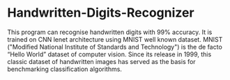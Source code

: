 # Handwritten-Digits-Recognizer
This program can recognise handwritten digits with 99% accuracy. It is trained on CNN lenet architecture using MNIST well known dataset. MNIST ("Modified National Institute of Standards and Technology") is the de facto “Hello World” dataset of computer vision. Since its release in 1999, this classic dataset of handwritten images has served as the basis for benchmarking classification algorithms.      
